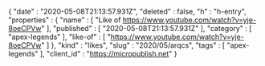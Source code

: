 {
  "date" : "2020-05-08T21:13:57.931Z",
  "deleted" : false,
  "h" : "h-entry",
  "properties" : {
    "name" : [ "Like of https://www.youtube.com/watch?v=yje-8oeCPVw" ],
    "published" : [ "2020-05-08T21:13:57.931Z" ],
    "category" : [ "apex-legends" ],
    "like-of" : [ "https://www.youtube.com/watch?v=yje-8oeCPVw" ]
  },
  "kind" : "likes",
  "slug" : "2020/05/arqcs",
  "tags" : [ "apex-legends" ],
  "client_id" : "https://micropublish.net"
}
